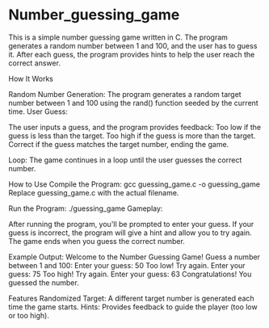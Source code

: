 # Number_guessing_game
This is a simple number guessing game written in C. The program generates a random number between 1 and 100, and the user has to guess it. After each guess, the program provides hints to help the user reach the correct answer.

How It Works

Random Number Generation:
The program generates a random target number between 1 and 100 using the rand() function seeded by the current time.
User Guess:

The user inputs a guess, and the program provides feedback:
Too low if the guess is less than the target.
Too high if the guess is more than the target.
Correct if the guess matches the target number, ending the game.

Loop:
The game continues in a loop until the user guesses the correct number.


How to Use
Compile the Program:
gcc guessing_game.c -o guessing_game
Replace guessing_game.c with the actual filename.

Run the Program:
./guessing_game
Gameplay:

After running the program, you'll be prompted to enter your guess.
If your guess is incorrect, the program will give a hint and allow you to try again.
The game ends when you guess the correct number.

Example Output:
Welcome to the Number Guessing Game!
Guess a number between 1 and 100:
Enter your guess: 50
Too low! Try again.
Enter your guess: 75
Too high! Try again.
Enter your guess: 63
Congratulations! You guessed the number.

Features
Randomized Target: A different target number is generated each time the game starts.
Hints: Provides feedback to guide the player (too low or too high).


